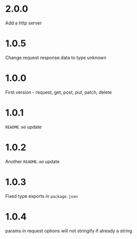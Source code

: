 # 2.0.0

Add a http server

# 1.0.5

Change request response.data to type unknown

# 1.0.0

First version - request, get, post, put, patch, delete

# 1.0.1

`README.md` update

# 1.0.2

Another `README.md` update

# 1.0.3

Fixed type exports in `package.json`

# 1.0.4

params in request options will not stringify if already a string
